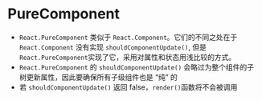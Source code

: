 # PureComponent

- `React.PureComponent` 类似于 `React.Component`。它们的不同之处在于 `React.Component` 没有实现 `shouldComponentUpdate()`, 但是 `React.PureComponent`实现了它，采用对属性和状态用浅比较的方式。
- `React.PureComponent` 的 `shouldComponentUpdate()` 会略过为整个组件的子树更新属性，因此要确保所有子级组件也是 “纯” 的
- 若 `shouldComponentUpdate()` 返回 false，`render()`函数将不会被调用
